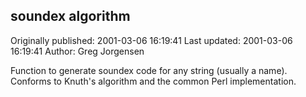 ## soundex algorithm

Originally published: 2001-03-06 16:19:41
Last updated: 2001-03-06 16:19:41
Author: Greg Jorgensen

Function to generate soundex code for any string (usually a name). Conforms to Knuth's algorithm and the common Perl implementation.